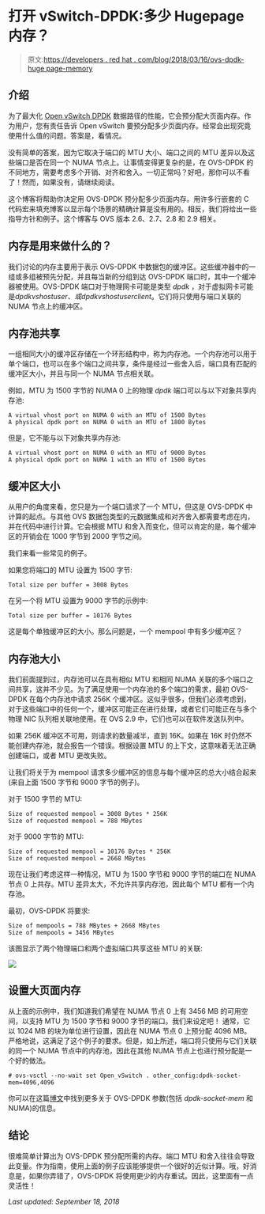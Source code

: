 # 打开 vSwitch-DPDK:多少 Hugepage 内存？

> 原文:[https://developers . red hat . com/blog/2018/03/16/ovs-dpdk-huge page-memory](https://developers.redhat.com/blog/2018/03/16/ovs-dpdk-hugepage-memory)

## 介绍

为了最大化 [Open vSwitch DPDK](http://docs.openvswitch.org/en/latest/intro/install/dpdk/) 数据路径的性能，它会预分配大页面内存。作为用户，您有责任告诉 Open vSwitch 要预分配多少页面内存。经常会出现究竟使用什么值的问题。答案是，看情况。

没有简单的答案，因为它取决于端口的 MTU 大小、端口之间的 MTU 差异以及这些端口是否在同一个 NUMA 节点上。让事情变得更复杂的是，在 OVS-DPDK 的不同地方，需要考虑多个开销、对齐和舍入。一切正常吗？好吧，那你可以不看了！然而，如果没有，请继续阅读。

这个博客将帮助你决定用 OVS-DPDK 预分配多少页面内存。用许多行嵌套的 C 代码宏来填充博客以显示每个场景的精确计算是没有用的。相反，我们将给出一些指导方针和例子。这个博客与 OVS 版本 2.6、2.7、2.8 和 2.9 相关。

## 内存是用来做什么的？

我们讨论的内存主要用于表示 OVS-DPDK 中数据包的缓冲区。这些缓冲器中的一组或多组被预先分配，并且每当新的分组到达 OVS-DPDK 端口时，其中一个缓冲器被使用。OVS-DPDK 端口对于物理网卡可能是类型 *dpdk* ，对于虚拟网卡可能是*dpdkvshostuser、*或*dpdkvshostuserclient*。它们将只使用与端口关联的 NUMA 节点上的缓冲区。

## 内存池共享

一组相同大小的缓冲区存储在一个环形结构中，称为内存池。一个内存池可以用于单个端口，也可以在多个端口之间共享，条件是经过一些舍入后，端口具有匹配的缓冲区大小，并且与同一个 NUMA 节点相关联。

例如，MTU 为 1500 字节的 NUMA 0 上的物理 *dpdk* 端口可以与以下对象共享内存池:

```
A virtual vhost port on NUMA 0 with an MTU of 1500 Bytes
A physical dpdk port on NUMA 0 with an MTU of 1800 Bytes
```

但是，它不能与以下对象共享内存池:

```
A virtual vhost port on NUMA 0 with an MTU of 9000 Bytes
A physical dpdk port on NUMA 1 with an MTU of 1500 Bytes
```

## 缓冲区大小

从用户的角度来看，您只是为一个端口请求了一个 MTU，但这是 OVS-DPDK 中计算的起点。与其他 OVS 数据包类型的元数据集成和对齐舍入都需要考虑在内，并在代码中进行计算。它会根据 MTU 和舍入而变化，但可以肯定的是，每个缓冲区的开销会在 1000 字节到 2000 字节之间。

我们来看一些常见的例子。

如果您将端口的 MTU 设置为 1500 字节:

```
Total size per buffer = 3008 Bytes
```

在另一个将 MTU 设置为 9000 字节的示例中:

```
Total size per buffer = 10176 Bytes
```

这是每个单独缓冲区的大小。那么问题是，一个 mempool 中有多少缓冲区？

## 内存池大小

我们前面提到过，内存池可以在具有相似 MTU 和相同 NUMA 关联的多个端口之间共享，这并不少见。为了满足使用一个内存池的多个端口的需求，最初 OVS-DPDK 在每个内存池中请求 256K 个缓冲区。这似乎很多，但我们必须考虑到，对于这些端口中的任何一个，缓冲区可能正在进行处理，或者它们可能正在与多个物理 NIC 队列相关联地使用。在 OVS 2.9 中，它们也可以在软件发送队列中。

如果 256K 缓冲区不可用，则请求的数量减半，直到 16K。如果在 16K 时仍然不能创建内存池，就会报告一个错误。根据设置 MTU 的上下文，这意味着无法正确创建端口，或者 MTU 更改失败。

让我们将关于为 mempool 请求多少缓冲区的信息与每个缓冲区的总大小结合起来(来自上面 1500 字节和 9000 字节的例子)。

对于 1500 字节的 MTU:

```
Size of requested mempool = 3008 Bytes * 256K
Size of requested mempool = 788 MBytes
```

对于 9000 字节的 MTU:

```
Size of requested mempool = 10176 Bytes * 256K
Size of requested mempool = 2668 MBytes
```

现在让我们考虑这样一种情况，MTU 为 1500 字节和 9000 字节的端口在 NUMA 节点 0 上共存。MTU 差异太大，不允许共享内存池，因此每个 MTU 都有一个内存池。

最初，OVS-DPDK 将要求:

```
Size of mempools = 788 MBytes + 2668 MBytes
Size of mempools = 3456 MBytes
```

该图显示了两个物理端口和两个虚拟端口共享这些 MTU 的关联:

![](../Images/5541f797c27c9ba05488746e8e4f15f2.png)

## 设置大页面内存

从上面的示例中，我们知道我们希望在 NUMA 节点 0 上有 3456 MB 的可用空间，以支持 MTU 为 1500 字节和 9000 字节的端口。我们来设定吧！
通常，它以 1024 MB 的块为单位进行设置，因此在 NUMA 节点 0 上预分配 4096 MB。严格地说，这满足了这个例子的要求。但是，如上所述，端口将只使用与它们关联的同一个 NUMA 节点中的内存池，因此在其他 NUMA 节点上也进行预分配是一个好的做法。

```
# ovs-vsctl --no-wait set Open_vSwitch . other_config:dpdk-socket-mem=4096,4096
```

你可以在这篇[博文](https://developers.redhat.com/blog/2017/06/28/ovs-dpdk-parameters-dealing-with-multi-numa/)中找到更多关于 OVS-DPDK 参数(包括 *dpdk-socket-mem* 和 NUMA)的信息。

## 结论

很难简单计算出为 OVS-DPDK 预分配所需的内存。端口 MTU 和舍入往往会导致此变量。作为指南，使用上面的例子应该能够提供一个很好的近似计算。哦，好消息是，如果你弄错了，OVS-DPDK 将使用更少的内存重试。因此，这里面有一点灵活性！

*Last updated: September 18, 2018*
